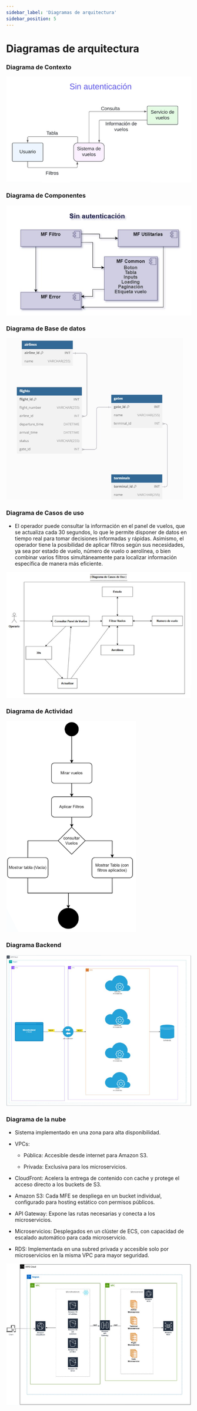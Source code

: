 ```yaml
---
sidebar_label: 'Diagramas de arquitectura'
sidebar_position: 5
---
```

# Diagramas de arquitectura

### Diagrama de Contexto 

![Docs Version Dropdown](./img/diagramaContexto.png)

### Diagrama de Componentes 

![Docs Version Dropdown](./img/diagramaComponentes.png)

### Diagrama de Base de datos

![Docs Version Dropdown](./img/diagramaBD.png)

### Diagrama de Casos de uso

- El operador puede consultar la información en el panel de vuelos, que se actualiza cada 30 segundos, lo que le permite disponer de datos en tiempo real para tomar decisiones informadas y rápidas. Asimismo, el operador tiene la posibilidad de aplicar filtros según sus necesidades, ya sea por estado de vuelo, número de vuelo o aerolínea, o bien combinar varios filtros simultáneamente para localizar información específica de manera más eficiente.

![Docs Version Dropdown](./img/diagramaCasosUso.png)

### Diagrama de Actividad

![Docs Version Dropdown](./img/diagramaActividad.png)

### Diagrama Backend

![Docs Version Dropdown](./img/diagramaBackend.png)

### Diagrama de la nube

- Sistema implementado en una zona para alta disponibilidad.​

- VPCs:​

  - Pública: Accesible desde internet para Amazon S3.​

  - Privada: Exclusiva para los microservicios.​


- CloudFront: Acelera la entrega de contenido con cache y protege el acceso directo a los buckets de S3.​

- Amazon S3: Cada MFE se despliega en un bucket individual, configurado para hosting estático con permisos públicos.​

- API Gateway: Expone las rutas necesarias y conecta a los microservicios.​

- Microservicios: Desplegados en un clúster de ECS, con capacidad de escalado automático para cada microservicio.​

- RDS: Implementada en una subred privada y accesible solo por microservicios en la misma VPC para mayor seguridad.

![Docs Version Dropdown](./img/diagramaNube.png)

